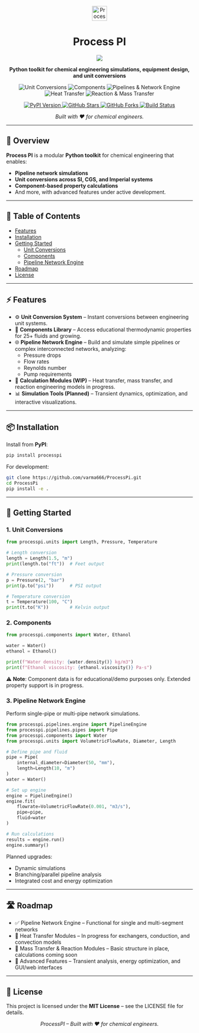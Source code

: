 <p align="center">
  <img src="https://img.shields.io/badge/Process_PI-🧪-blue?style=for-the-badge&logo=python" alt="Process PI Logo" height="40"/>
</p>

<h1 align="center">Process PI</h1>
<p align="center">
  <a href="https://pepy.tech/projects/processpi">
    <img src="https://static.pepy.tech/personalized-badge/processpi?period=total&units=INTERNATIONAL_SYSTEM&left_color=BLACK&right_color=GREEN&left_text=downloads"/>
  </a>
</p>
<p align="center">
  <strong>Python toolkit for chemical engineering simulations, equipment design, and unit conversions</strong>
</p>

<p align="center">
  <img src="https://img.shields.io/badge/🛠_Unit_Conversions-blue?style=for-the-badge" alt="Unit Conversions"/>
  <img src="https://img.shields.io/badge/💧_Components-blue?style=for-the-badge" alt="Components"/>
  <img src="https://img.shields.io/badge/🏭_Pipelines_&_Network_Engine-blue?style=for-the-badge" alt="Pipelines & Network Engine"/>
  <img src="https://img.shields.io/badge/♨️_Heat_Transfer_(WIP)-blue?style=for-the-badge" alt="Heat Transfer"/>
  <img src="https://img.shields.io/badge/⚗️_Reaction_&_Mass_Transfer_(WIP)-blue?style=for-the-badge" alt="Reaction & Mass Transfer"/>
</p>

<p align="center">
  <a href="https://pypi.org/project/processpi/">
    <img src="https://img.shields.io/pypi/v/processpi?style=for-the-badge&logo=pypi" alt="PyPI Version"/>
  </a>
  <a href="https://github.com/varma666/ProcessPi/stargazers">
    <img src="https://img.shields.io/github/stars/varma666/ProcessPi?style=for-the-badge&logo=github" alt="GitHub Stars"/>
  </a>
  <a href="https://github.com/varma666/ProcessPi/network/members">
    <img src="https://img.shields.io/github/forks/varma666/ProcessPi?style=for-the-badge&logo=github" alt="GitHub Forks"/>
  </a>
  <a href="https://github.com/varma666/ProcessPi/actions">
    <img src="https://img.shields.io/github/actions/workflow/status/varma666/ProcessPi/python-package.yml?branch=main&style=for-the-badge" alt="Build Status"/>
  </a>
</p>

<p align="center">
  <em>Built with ❤️ for chemical engineers.</em>
</p>

---

## 📖 Overview

**Process PI** is a modular **Python toolkit** for chemical engineering that enables:

- **Pipeline network simulations**
- **Unit conversions across SI, CGS, and Imperial systems**
- **Component-based property calculations**
- And more, with advanced features under active development.

---

## 📑 Table of Contents

- [Features](#-features)
- [Installation](#-installation)
- [Getting Started](#-getting-started)
  - [Unit Conversions](#1-unit-conversions)
  - [Components](#2-components)
  - [Pipeline Network Engine](#3-pipeline-network-engine)
- [Roadmap](#-roadmap)
- [License](#-license)

---

## ⚡ Features

- ⚙️ **Unit Conversion System** – Instant conversions between engineering unit systems.  
- 🧪 **Components Library** – Access educational thermodynamic properties for 25+ fluids and growing.  
- 🌐 **Pipeline Network Engine** – Build and simulate simple pipelines or complex interconnected networks, analyzing:
  - Pressure drops
  - Flow rates
  - Reynolds number
  - Pump requirements  
- 🧮 **Calculation Modules (WIP)** – Heat transfer, mass transfer, and reaction engineering models in progress.  
- 📊 **Simulation Tools (Planned)** – Transient dynamics, optimization, and interactive visualizations.  

---

## 📦 Installation

Install from **PyPI**:

```bash
pip install processpi
```

For development:

```bash
git clone https://github.com/varma666/ProcessPi.git
cd ProcessPi
pip install -e .
```

---

## 🚀 Getting Started

### 1. Unit Conversions

```python
from processpi.units import Length, Pressure, Temperature

# Length conversion
length = Length(1.5, "m")
print(length.to("ft"))  # Feet output

# Pressure conversion
p = Pressure(2, "bar")
print(p.to("psi"))      # PSI output

# Temperature conversion
t = Temperature(100, "C")
print(t.to("K"))        # Kelvin output
```

### 2. Components

```python
from processpi.components import Water, Ethanol

water = Water()
ethanol = Ethanol()

print(f"Water density: {water.density()} kg/m3")
print(f"Ethanol viscosity: {ethanol.viscosity()} Pa·s")
```

⚠ **Note**: Component data is for educational/demo purposes only. Extended property support is in progress.

### 3. Pipeline Network Engine

Perform single-pipe or multi-pipe network simulations.

```python
from processpi.pipelines.engine import PipelineEngine
from processpi.pipelines.pipes import Pipe
from processpi.components import Water
from processpi.units import VolumetricFlowRate, Diameter, Length

# Define pipe and fluid
pipe = Pipe(
    internal_diameter=Diameter(50, "mm"),
    length=Length(10, "m")
)
water = Water()

# Set up engine
engine = PipelineEngine()
engine.fit(
    flowrate=VolumetricFlowRate(0.001, "m3/s"),
    pipe=pipe,
    fluid=water
)

# Run calculations
results = engine.run()
engine.summary()
```

Planned upgrades:
- Dynamic simulations  
- Branching/parallel pipeline analysis  
- Integrated cost and energy optimization  

---

## 🛣 Roadmap

- ✅ Pipeline Network Engine – Functional for single and multi-segment networks  
- 🚧 Heat Transfer Modules – In progress for exchangers, conduction, and convection models  
- 🚧 Mass Transfer & Reaction Modules – Basic structure in place, calculations coming soon  
- 🔮 Advanced Features – Transient analysis, energy optimization, and GUI/web interfaces  

---

## 📜 License

This project is licensed under the **MIT License** – see the LICENSE file for details.

<p align="center"> <em>ProcessPI – Built with ❤️ for chemical engineers.</em> </p>

